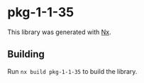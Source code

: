 # pkg-1-1-35

This library was generated with [Nx](https://nx.dev).

## Building

Run `nx build pkg-1-1-35` to build the library.

